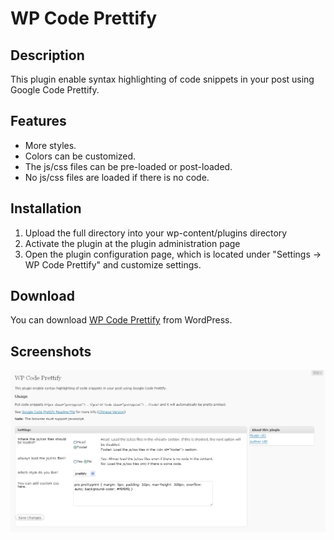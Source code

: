 # WP Code Prettify

## Description

This plugin enable syntax highlighting of code snippets in your post using Google Code Prettify.

## Features

* More styles.
* Colors can be customized.
* The js/css files can be pre-loaded or post-loaded.
* No js/css files are loaded if there is no code.

## Installation

1. Upload the full directory into your wp-content/plugins directory
2. Activate the plugin at the plugin administration page
3. Open the plugin configuration page, which is located under "Settings -> WP Code Prettify" and customize settings.

## Download

You can download [WP Code Prettify](https://wordpress.org/plugins/wp-code-prettify/ "WP Code Prettify") from WordPress.

## Screenshots

[![WP Code Prettify](screenshot-1.png?raw=true "WP Code Prettify")](https://wordpress.org/plugins/wp-code-prettify/ "WP Code Prettify")


